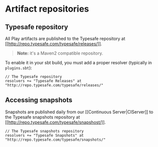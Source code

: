 # Artifact repositories

## Typesafe repository

All Play artifacts are published to the Typesafe repository at [[http://repo.typesafe.com/typesafe/releases/]].

> **Note:** it's a Maven2 compatible repository.

To enable it in your sbt build, you must add a proper resolver (typically in `plugins.sbt`):

```
// The Typesafe repository
resolvers += "Typesafe Releases" at "http://repo.typesafe.com/typesafe/releases/"
```

## Accessing snapshots

Snapshots are published daily from our [[Continuous Server|CIServer]] to the Typesafe snapshots repository at [[http://repo.typesafe.com/typesafe/snapshost/]].

```
// The Typesafe snapshots repository
resolvers += "Typesafe Snapshots" at "http://repo.typesafe.com/typesafe/snapshots/"
```

